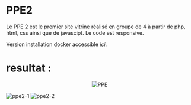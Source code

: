 # PPE2

Le PPE 2 est le premier site vitrine réalisé en groupe de 4 à partir de php, html, css ainsi que de javascipt.
Le code est responsive.

Version installation docker accessible *<a href="https://github.com/AcensJJ/docker-ppe2">ici</a>*.

# resultat :

<p align="center" width="100%">
   <img alt="PPE" src="https://github.com/AcensJJ/PPE2/blob/master/img/ppe.gif"/>
</p>

![ppe2-1](https://user-images.githubusercontent.com/45235527/96803820-9dd45200-140d-11eb-89c6-a159b507ee0a.PNG)
![ppe2-2](https://user-images.githubusercontent.com/45235527/96803816-9ca32500-140d-11eb-8e77-3a9e5e05b1e1.PNG)
